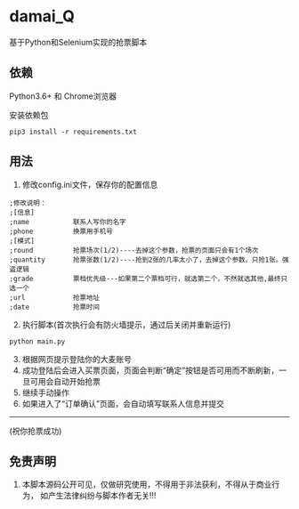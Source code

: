 # damai_Q
基于Python和Selenium实现的抢票脚本

## 依赖
Python3.6+ 和 Chrome浏览器

安装依赖包
```
pip3 install -r requirements.txt
```
## 用法
1. 修改config.ini文件，保存你的配置信息
```
;修改说明：
;[信息]
;name           联系人写你的名字
;phone          换票用手机号
;[模式]
;round          抢票场次(1/2)----去掉这个参数，抢票的页面只会有1个场次
;quantity       抢票张数(1/2)----抢到2张的几率太小了，去掉这个参数。只抢1张。强盗逻辑
;grade          票档优先级---如果第二个票档可行，就选第二个，不然就选其他,最终只选一个
;url            抢票地址
;date			抢票时间
```
2. 执行脚本(首次执行会有防火墙提示，通过后关闭并重新运行)
```
python main.py
```
3. 根据网页提示登陆你的大麦账号
4. 成功登陆后会进入买票页面，页面会判断“确定”按钮是否可用而不断刷新，一旦可用会自动开始抢票
5. 继续手动操作
6. 如果进入了“订单确认”页面，会自动填写联系人信息并提交

--- 
(祝你抢票成功)

## 免责声明 
1. 本脚本源码公开可见，仅做研究使用，不得用于非法获利，不得从于商业行为， 如产生法律纠纷与脚本作者无关!!!